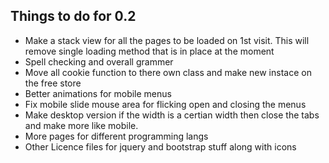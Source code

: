## Things to do for 0.2

*  Make a stack view for all the pages to be loaded on 1st visit.  This will remove single loading method that is in place at the moment
*  Spell checking and overall grammer
*  Move all cookie function to there own class and make new instace on the free store
*  Better animations for mobile menus
*  Fix mobile slide mouse area for flicking open and closing the menus
*  Make desktop version if the width is a certian width then close the tabs and make more like mobile.
*  More pages for different programming langs
*  Other Licence files for jquery and bootstrap stuff along with icons
